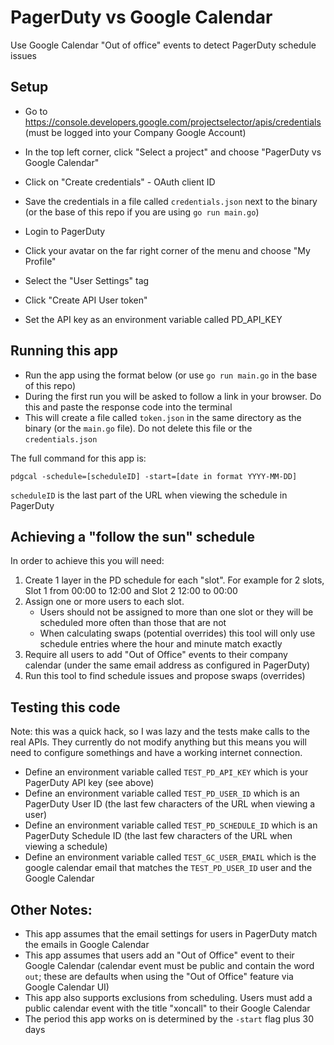 # PagerDuty vs Google Calendar

Use Google Calendar "Out of office" events to detect PagerDuty schedule issues

## Setup

* Go to https://console.developers.google.com/projectselector/apis/credentials (must be logged into your Company Google Account)
* In the top left corner, click "Select a project" and choose "PagerDuty vs Google Calendar"
* Click on "Create credentials" - OAuth client ID
* Save the credentials in a file called `credentials.json` next to the binary (or the base of this repo if you are using `go run main.go`)

* Login to PagerDuty
* Click your avatar on the far right corner of the menu and choose "My Profile"
* Select the "User Settings" tag
* Click "Create API User token"
* Set the API key as an environment variable called PD_API_KEY

## Running this app

* Run the app using the format below (or use `go run main.go` in the base of this repo)
* During the first run you will be asked to follow a link in your browser. Do this and paste the response code into the terminal
* This will create a file called `token.json` in the same directory as the binary (or the `main.go` file).  Do not delete this file or the `credentials.json`

The full command for this app is:

`pdgcal -schedule=[scheduleID] -start=[date in format YYYY-MM-DD]`

`scheduleID` is the last part of the URL when viewing the schedule in PagerDuty

## Achieving a "follow the sun" schedule

In order to achieve this you will need:

1) Create 1 layer in the PD schedule for each "slot".  For example for 2 slots, Slot 1 from 00:00 to 12:00 and Slot 2 12:00 to 00:00
1) Assign one or more users to each slot.
	* Users should not be assigned to more than one slot or they will be scheduled more often than those that are not
	* When calculating swaps (potential overrides) this tool will only use schedule entries where the hour and minute match exactly
1) Require all users to add "Out of Office" events to their company calendar (under the same email address as configured in PagerDuty)
1) Run this tool to find schedule issues and propose swaps (overrides)

## Testing this code

Note: this was a quick hack, so I was lazy and the tests make calls to the real APIs.
They currently do not modify anything but this means you will need to configure somethings and have a working internet connection.

* Define an environment variable called `TEST_PD_API_KEY` which is your PagerDuty API key (see above)
* Define an environment variable called `TEST_PD_USER_ID` which is an PagerDuty User ID (the last few characters of the URL when viewing a user)
* Define an environment variable called `TEST_PD_SCHEDULE_ID` which is an PagerDuty Schedule ID (the last few characters of the URL when viewing a schedule)
* Define an environment variable called `TEST_GC_USER_EMAIL` which is the google calendar email that matches the `TEST_PD_USER_ID` user and the Google Calendar


## Other Notes:

* This app assumes that the email settings for users in PagerDuty match the emails in Google Calendar
* This app assumes that users add an "Out of Office" event to their Google Calendar (calendar event must be public and contain the word `out`; these are defaults when using the "Out of Office" feature via Google Calendar UI) 
* This app also supports exclusions from scheduling.  Users must add a public calendar event with the title "xoncall" to their Google Calendar 
* The period this app works on is determined by the `-start` flag plus 30 days
